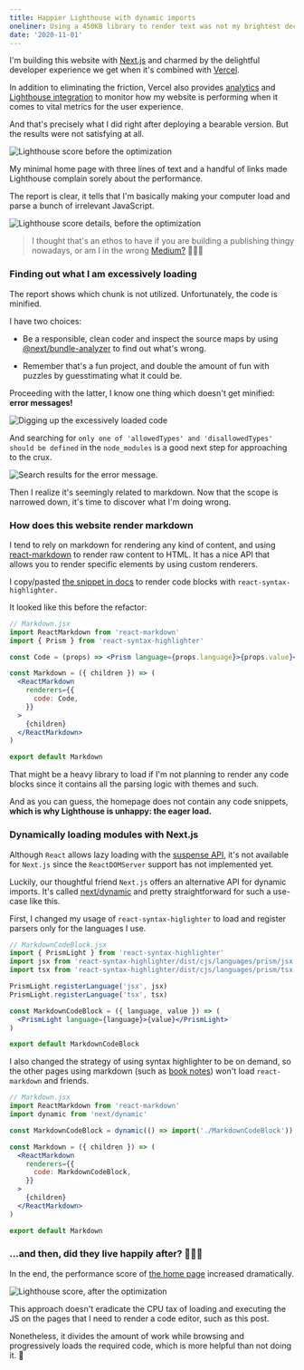 ```yaml
---
title: Happier Lighthouse with dynamic imports
oneliner: Using a 450KB library to render text was not my brightest decision.
date: '2020-11-01'
---
```


I'm building this website with [Next.js](https://nextjs.org) and charmed by the delightful developer experience we get when it's combined with [Vercel](https://vercel.com/).

In addition to eliminating the friction, Vercel also provides [analytics](https://nextjs.org/analytics) and [Lighthouse integration](https://vercel.com/integrations/lighthouse) to monitor how my website is performing when it comes to vital metrics for the user experience.

And that's precisely what I did right after deploying a bearable version. But the results were not satisfying at all.

![Lighthouse score before the optimization](/images/posts/lighthouse/lighthouse-score-before.png)

My minimal home page with three lines of text and a handful of links made Lighthouse complain sorely about the performance.

The report is clear, it tells that I'm basically making your computer load and parse a bunch of irrelevant JavaScript.

![Lighthouse score details, before the optimization](/images/posts/lighthouse/lighthouse-score-before-detail.png)

> I thought that's an ethos to have if you are building a publishing thingy nowadays, or am I in the wrong [Medium?](/images/posts/lighthouse/medium-110-requests.gif) 👹👹👹

### Finding out what I am excessively loading

The report shows which chunk is not utilized.
Unfortunately, the code is minified.

I have two choices:

- Be a responsible, clean coder and inspect the source maps by using [@next/bundle-analyzer](https://www.npmjs.com/package/@next/bundle-analyzer) to find out what's wrong.

- Remember that's a fun project, and double the amount of fun with puzzles by guesstimating what it could be.

Proceeding with the latter, I know one thing which doesn't get minified: **error messages!**

![Digging up the excessively loaded code](/images/posts/lighthouse/excessively-loaded-code.png)

And searching for `only one of 'allowedTypes' and 'disallowedTypes' should be defined` in the `node_modules` is a good next step for approaching to the crux.

![Search results for the error message.](/images/posts/lighthouse/search-results-for-error-message.png)

Then I realize it's seemingly related to markdown. Now that the scope is narrowed down, it's time to discover what I'm doing wrong.

### How does this website render markdown

I tend to rely on markdown for rendering any kind of content, and using [react-markdown](https://github.com/remarkjs/react-markdown) to render raw content to HTML. It has a nice API that allows you to render specific elements by using custom renderers.

I copy/pasted [the snippet in docs](https://github.com/remarkjs/react-markdown#use-custom-renderers-syntax-highlight) to render code blocks with `react-syntax-highlighter.`

It looked like this before the refactor:

```jsx
// Markdown.jsx
import ReactMarkdown from 'react-markdown'
import { Prism } from 'react-syntax-highlighter'

const Code = (props) => <Prism language={props.language}>{props.value}</Prism>

const Markdown = ({ children }) => (
  <ReactMarkdown
    renderers={{
      code: Code,
    }}
  >
    {children}
  </ReactMarkdown>
)

export default Markdown
```

That might be a heavy library to load if I'm not planning to render any code blocks since it contains all the parsing logic with themes and such.

And as you can guess, the homepage does not contain any code snippets, **which is why Lighthouse is unhappy: the eager load.**

### Dynamically loading modules with Next.js

Although `React` allows lazy loading with the [suspense API](https://reactjs.org/docs/react-api.html#reactsuspense), it's not available for `Next.js` since the `ReactDOMServer` support has not implemented yet.

Luckily, our thoughtful friend `Next.js` offers an alternative API for dynamic imports. It's called [next/dynamic](https://nextjs.org/docs/advanced-features/dynamic-import) and pretty straightforward for such a use-case like this.

First, I changed my usage of `react-syntax-higlighter` to load and register parsers only for the languages I use.

```jsx
// MarkdownCodeBlock.jsx
import { PrismLight } from 'react-syntax-highlighter'
import jsx from 'react-syntax-highlighter/dist/cjs/languages/prism/jsx'
import tsx from 'react-syntax-highlighter/dist/cjs/languages/prism/tsx'

PrismLight.registerLanguage('jsx', jsx)
PrismLight.registerLanguage('tsx', tsx)

const MarkdownCodeBlock = ({ language, value }) => (
  <PrismLight language={language}>{value}</PrismLight>
)

export default MarkdownCodeBlock
```

I also changed the strategy of using syntax highlighter to be on demand, so the other pages using markdown (such as [book notes](/books)) won't load `react-markdown` and friends.

```jsx
// Markdown.jsx
import ReactMarkdown from 'react-markdown'
import dynamic from 'next/dynamic'

const MarkdownCodeBlock = dynamic(() => import('./MarkdownCodeBlock'))

const Markdown = ({ children }) => (
  <ReactMarkdown
    renderers={{
      code: MarkdownCodeBlock,
    }}
  >
    {children}
  </ReactMarkdown>
)

export default Markdown
```

### ...and then, did they live happily after? 🤖👨‍💻

In the end, the performance score of [the home page](/) increased dramatically.

![Lighthouse score, after the optimization](/images/posts/lighthouse/lighthouse-score-after.png)

This approach doesn't eradicate the CPU tax of loading and executing the JS on the pages that I need to render a code editor, such as this post.

Nonetheless, it divides the amount of work while browsing and progressively loads the required code, which is more helpful than not doing it. 🤨
